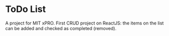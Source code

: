 # ToDo List
A project for MIT xPRO. First CRUD project on ReactJS: the items on the list can be added and checked as completed (removed).
